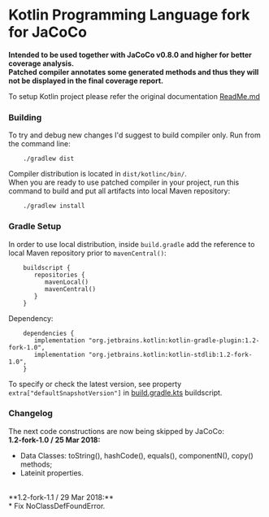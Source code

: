 # Kotlin Programming Language fork for JaCoCo

**Intended to be used together with JaCoCo v0.8.0 and higher for better coverage analysis.</br>
Patched compiler annotates some generated methods and thus they will not be displayed in the final coverage report.**</br>

To setup Kotlin project please refer the original documentation [ReadMe.md](https://github.com/JetBrains/kotlin)

### Building
To try and debug new changes I'd suggest to build compiler only. Run from the command line:

        ./gradlew dist
        
Compiler distribution is located in `dist/kotlinc/bin/`.</br>
When you are ready to use patched compiler in your project, run this command to build and put all artifacts into local Maven repository:

        ./gradlew install
        
### Gradle Setup
In order to use local distribution, inside `build.gradle` add the reference to local Maven repository prior to `mavenCentral()`:

        buildscript {
           repositories {
              mavenLocal()
              mavenCentral()
           }
        }
       
Dependency:
        
        dependencies {
           implementation "org.jetbrains.kotlin:kotlin-gradle-plugin:1.2-fork-1.0",
           implementation "org.jetbrains.kotlin:kotlin-stdlib:1.2-fork-1.0",
        }
        
To specify or check the latest version, see property `extra["defaultSnapshotVersion"]` in [build.gradle.kts](https://github.com/andreyfomenkov/kotlin/blob/master/build.gradle.kts) buildscript.

### Changelog
The next code constructions are now being skipped by JaCoCo:</br>
**1.2-fork-1.0 / 25 Mar 2018:**</br>
* Data Classes: toString(), hashCode(), equals(), componentN(), copy() methods;</br>
* Lateinit properties.</br>
</br>
**1.2-fork-1.1 / 29 Mar 2018:**</br>
* Fix NoClassDefFoundError.</br>
